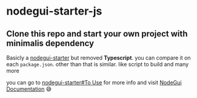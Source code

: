 # nodegui-starter-js

  

## Clone this repo and start your own project with minimalis dependency

  

Basicly a [nodegui-starter](https://github.com/nodegui/nodegui-starter) but removed **Typescript**. you can compare it on each `package.json`. other than that is similar. like script to build and many more

you can go to [nodegui-starter#To Use](https://github.com/nodegui/nodegui-starter#to-use) for more info
and visit [NodeGui Documentation](https://docs.nodegui.org/) 😅